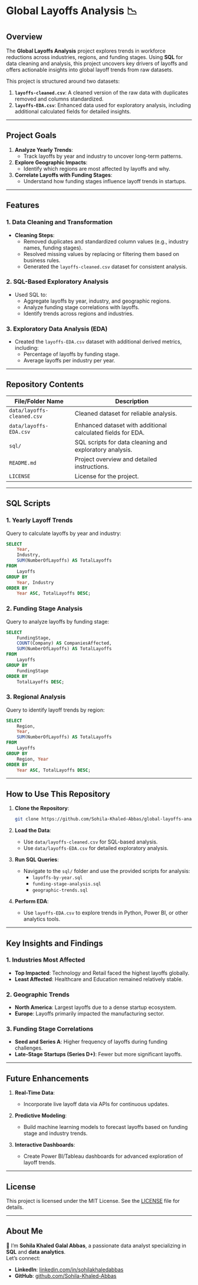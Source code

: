 
# Global Layoffs Analysis 📉

## Overview

The **Global Layoffs Analysis** project explores trends in workforce reductions across industries, regions, and funding stages. Using **SQL** for data cleaning and analysis, this project uncovers key drivers of layoffs and offers actionable insights into global layoff trends from raw datasets.

This project is structured around two datasets:
1. **`layoffs-cleaned.csv`**: A cleaned version of the raw data with duplicates removed and columns standardized.
2. **`layoffs-EDA.csv`**: Enhanced data used for exploratory analysis, including additional calculated fields for detailed insights.

---

## Project Goals

1. **Analyze Yearly Trends**:
   - Track layoffs by year and industry to uncover long-term patterns.
2. **Explore Geographic Impacts**:
   - Identify which regions are most affected by layoffs and why.
3. **Correlate Layoffs with Funding Stages**:
   - Understand how funding stages influence layoff trends in startups.

---

## Features

### 1. Data Cleaning and Transformation
- **Cleaning Steps**:
  - Removed duplicates and standardized column values (e.g., industry names, funding stages).
  - Resolved missing values by replacing or filtering them based on business rules.
  - Generated the `layoffs-cleaned.csv` dataset for consistent analysis.

### 2. SQL-Based Exploratory Analysis
- Used SQL to:
  - Aggregate layoffs by year, industry, and geographic regions.
  - Analyze funding stage correlations with layoffs.
  - Identify trends across regions and industries.

### 3. Exploratory Data Analysis (EDA)
- Created the `layoffs-EDA.csv` dataset with additional derived metrics, including:
  - Percentage of layoffs by funding stage.
  - Average layoffs per industry per year.

---

## Repository Contents

| File/Folder Name            | Description                                                                 |
|-----------------------------|-----------------------------------------------------------------------------|
| `data/layoffs-cleaned.csv`  | Cleaned dataset for reliable analysis.                                      |
| `data/layoffs-EDA.csv`      | Enhanced dataset with additional calculated fields for EDA.                 |
| `sql/`                      | SQL scripts for data cleaning and exploratory analysis.                     |
| `README.md`                 | Project overview and detailed instructions.                                |
| `LICENSE`                   | License for the project.                                                   |

---

## SQL Scripts

### **1. Yearly Layoff Trends**
Query to calculate layoffs by year and industry:
```sql
SELECT 
    Year, 
    Industry, 
    SUM(NumberOfLayoffs) AS TotalLayoffs
FROM 
    Layoffs
GROUP BY 
    Year, Industry
ORDER BY 
    Year ASC, TotalLayoffs DESC;
```

### **2. Funding Stage Analysis**
Query to analyze layoffs by funding stage:
```sql
SELECT 
    FundingStage, 
    COUNT(Company) AS CompaniesAffected, 
    SUM(NumberOfLayoffs) AS TotalLayoffs
FROM 
    Layoffs
GROUP BY 
    FundingStage
ORDER BY 
    TotalLayoffs DESC;
```

### **3. Regional Analysis**
Query to identify layoff trends by region:
```sql
SELECT 
    Region, 
    Year, 
    SUM(NumberOfLayoffs) AS TotalLayoffs
FROM 
    Layoffs
GROUP BY 
    Region, Year
ORDER BY 
    Year ASC, TotalLayoffs DESC;
```

---

## How to Use This Repository

1. **Clone the Repository**:
   ```bash
   git clone https://github.com/Sohila-Khaled-Abbas/global-layoffs-analysis.git
   ```

2. **Load the Data**:
   - Use `data/layoffs-cleaned.csv` for SQL-based analysis.
   - Use `data/layoffs-EDA.csv` for detailed exploratory analysis.

3. **Run SQL Queries**:
   - Navigate to the `sql/` folder and use the provided scripts for analysis:
     - `layoffs-by-year.sql`
     - `funding-stage-analysis.sql`
     - `geographic-trends.sql`

4. **Perform EDA**:
   - Use `layoffs-EDA.csv` to explore trends in Python, Power BI, or other analytics tools.

---

## Key Insights and Findings

### 1. Industries Most Affected
- **Top Impacted**: Technology and Retail faced the highest layoffs globally.
- **Least Affected**: Healthcare and Education remained relatively stable.

### 2. Geographic Trends
- **North America**: Largest layoffs due to a dense startup ecosystem.
- **Europe**: Layoffs primarily impacted the manufacturing sector.

### 3. Funding Stage Correlations
- **Seed and Series A**: Higher frequency of layoffs during funding challenges.
- **Late-Stage Startups (Series D+)**: Fewer but more significant layoffs.

---

## Future Enhancements

1. **Real-Time Data**:
   - Incorporate live layoff data via APIs for continuous updates.

2. **Predictive Modeling**:
   - Build machine learning models to forecast layoffs based on funding stage and industry trends.

3. **Interactive Dashboards**:
   - Create Power BI/Tableau dashboards for advanced exploration of layoff trends.

---

## License

This project is licensed under the MIT License. See the [LICENSE](LICENSE) file for details.

---

## About Me

👋 I’m **Sohila Khaled Galal Abbas**, a passionate data analyst specializing in **SQL** and **data analytics**.  
Let’s connect:  
- **LinkedIn**: [linkedin.com/in/sohilakhaledabbas](https://www.linkedin.com/in/sohilakhaledabbas)  
- **GitHub**: [github.com/Sohila-Khaled-Abbas](https://github.com/Sohila-Khaled-Abbas)
